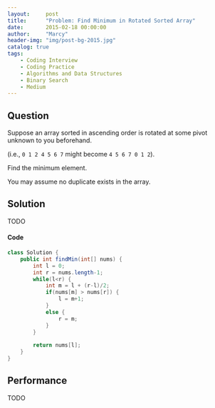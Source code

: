 ```yaml
---
layout:     post
title:      "Problem: Find Minimum in Rotated Sorted Array"
date:       2015-02-18 00:00:00
author:     "Marcy"
header-img: "img/post-bg-2015.jpg"
catalog: true
tags:
    - Coding Interview
    - Coding Practice
    - Algorithms and Data Structures
    - Binary Search
    - Medium
---
```


## Question

Suppose an array sorted in ascending order is rotated at some pivot unknown to you beforehand.

(i.e., `0 1 2 4 5 6 7` might become `4 5 6 7 0 1 2`).

Find the minimum element.

You may assume no duplicate exists in the array.

## Solution
TODO

#### Code
```java
class Solution {
    public int findMin(int[] nums) {
        int l = 0;
        int r = nums.length-1;
        while(l<r) {
            int m = l + (r-l)/2;
            if(nums[m] > nums[r]) {
                l = m+1;
            }
            else {
                r = m;
            }
        }
        
        return nums[l];
    }
}
```

## Performance
TODO
